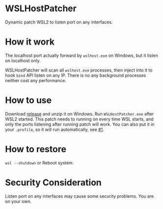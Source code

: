 # WSLHostPatcher
Dynamic patch WSL2 to listen port on any interfaces.

# How it work
The localhost port actually forward by `wslhost.exe` on Windows, but it listen on localhost only.

WSLHostPatcher will scan all `wslhost.exe` processes, then inject into it to hook `bind` API  listen on any IP.
There is no any background processes neither cost any performance.

# How to use
Download [release](https://github.com/CzBiX/WSLHostPatcher/releases/latest) and unzip it on Windows. Run `WSLHostPatcher.exe` after WSL2 started.
This patch needs to running on every time WSL starts, and only the ports listening after running patch will work.
You can also put it in your `.profile`, so it will run automatically, see [#1](https://github.com/CzBiX/WSLHostPatcher/issues/1).

# How to restore
`wsl --shutdown` or Reboot system.

# Security Consideration
Listen port on any interfaces may cause some security problems. You are on your own.
